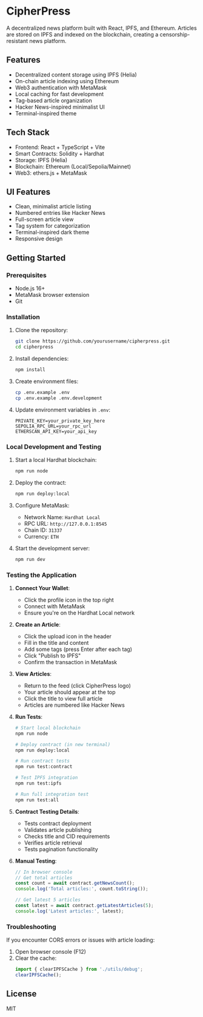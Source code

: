 # CipherPress

A decentralized news platform built with React, IPFS, and Ethereum. Articles are stored on IPFS and indexed on the blockchain, creating a censorship-resistant news platform.

## Features

- Decentralized content storage using IPFS (Helia)
- On-chain article indexing using Ethereum
- Web3 authentication with MetaMask
- Local caching for fast development
- Tag-based article organization
- Hacker News-inspired minimalist UI
- Terminal-inspired theme

## Tech Stack

- Frontend: React + TypeScript + Vite
- Smart Contracts: Solidity + Hardhat
- Storage: IPFS (Helia)
- Blockchain: Ethereum (Local/Sepolia/Mainnet)
- Web3: ethers.js + MetaMask

## UI Features

- Clean, minimalist article listing
- Numbered entries like Hacker News
- Full-screen article view
- Tag system for categorization
- Terminal-inspired dark theme
- Responsive design

## Getting Started

### Prerequisites

- Node.js 16+
- MetaMask browser extension
- Git

### Installation

1. Clone the repository:
   ```bash
   git clone https://github.com/yourusername/cipherpress.git
   cd cipherpress
   ```

2. Install dependencies:
   ```bash
   npm install
   ```

3. Create environment files:
   ```bash
   cp .env.example .env
   cp .env.example .env.development
   ```

4. Update environment variables in `.env`:
   ```env
   PRIVATE_KEY=your_private_key_here
   SEPOLIA_RPC_URL=your_rpc_url
   ETHERSCAN_API_KEY=your_api_key
   ```

### Local Development and Testing

1. Start a local Hardhat blockchain:
   ```bash
   npm run node
   ```

2. Deploy the contract:
   ```bash
   npm run deploy:local
   ```

3. Configure MetaMask:
   - Network Name: `Hardhat Local`
   - RPC URL: `http://127.0.0.1:8545`
   - Chain ID: `31337`
   - Currency: `ETH`

4. Start the development server:
   ```bash
   npm run dev
   ```

### Testing the Application

1. **Connect Your Wallet**:
   - Click the profile icon in the top right
   - Connect with MetaMask
   - Ensure you're on the Hardhat Local network

2. **Create an Article**:
   - Click the upload icon in the header
   - Fill in the title and content
   - Add some tags (press Enter after each tag)
   - Click "Publish to IPFS"
   - Confirm the transaction in MetaMask

3. **View Articles**:
   - Return to the feed (click CipherPress logo)
   - Your article should appear at the top
   - Click the title to view full article
   - Articles are numbered like Hacker News

4. **Run Tests**:
   ```bash
   # Start local blockchain
   npm run node

   # Deploy contract (in new terminal)
   npm run deploy:local
   
   # Run contract tests
   npm run test:contract
   
   # Test IPFS integration
   npm run test:ipfs
   
   # Run full integration test
   npm run test:all
   ```

5. **Contract Testing Details**:
   - Tests contract deployment
   - Validates article publishing
   - Checks title and CID requirements
   - Verifies article retrieval
   - Tests pagination functionality

6. **Manual Testing**:
   ```javascript
   // In browser console
   // Get total articles
   const count = await contract.getNewsCount();
   console.log('Total articles:', count.toString());
   
   // Get latest 5 articles
   const latest = await contract.getLatestArticles(5);
   console.log('Latest articles:', latest);
   ```

### Troubleshooting

If you encounter CORS errors or issues with article loading:

1. Open browser console (F12)
2. Clear the cache:
   ```javascript
   import { clearIPFSCache } from './utils/debug';
   clearIPFSCache();
   ```

## License

MIT
